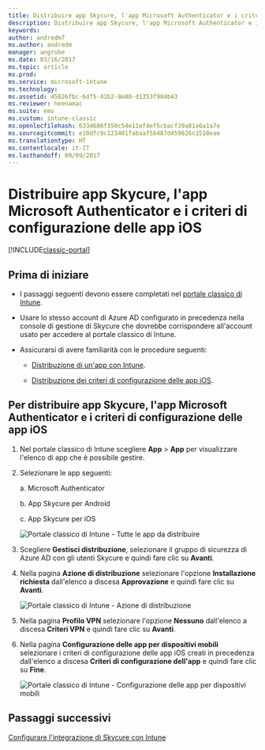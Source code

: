 ```yaml
---
title: Distribuire app Skycure, l'app Microsoft Authenticator e i criteri di configurazione delle app iOS
description: Distribuire app Skycure, l'app Microsoft Authenticator e i criteri di configurazione iOS nel portale classico di Intune.
keywords: 
author: andredm7
ms.author: andredm
manager: angrobe
ms.date: 03/16/2017
ms.topic: article
ms.prod: 
ms.service: microsoft-intune
ms.technology: 
ms.assetid: 45826fbc-6df5-41b2-8e80-d1353f904b43
ms.reviewer: heenamac
ms.suite: ems
ms.custom: intune-classic
ms.openlocfilehash: 6334686f350c54e11ef4ef5cbacf39a81e6a1a7e
ms.sourcegitcommit: e10dfc9c123401fabaaf5b487d459826c1510eae
ms.translationtype: HT
ms.contentlocale: it-IT
ms.lasthandoff: 09/09/2017
---
```

# <a name="deploy-skycure-apps-microsoft-authenticator-app-and-ios-app-configuration-policy"></a>Distribuire app Skycure, l'app Microsoft Authenticator e i criteri di configurazione delle app iOS

[!INCLUDE[classic-portal](../includes/classic-portal.md)]

## <a name="before-you-begin"></a>Prima di iniziare

-   I passaggi seguenti devono essere completati nel [portale classico di Intune](https://manage.microsoft.com/).

-   Usare lo stesso account di Azure AD configurato in precedenza nella console di gestione di Skycure che dovrebbe corrispondere all'account usato per accedere al portale classico di Intune.

-   Assicurarsi di avere familiarità con le procedure seguenti:

    -   [Distribuzione di un'app con Intune](/intune-classic/deploy-use/deploy-apps-in-microsoft-intune).

    -   [Distribuzione dei criteri di configurazione delle app iOS](/intune-classic/deploy-use/configure-ios-apps-with-mobile-app-configuration-policies-in-microsoft-intune).

## <a name="to-deploy-skycure-apps-microsoft-authenticator-app-and-the-ios-app-configuration-policy"></a>Per distribuire app Skycure, l'app Microsoft Authenticator e i criteri di configurazione delle app iOS

1.  Nel portale classico di Intune scegliere **App** &gt; **App** per visualizzare l'elenco di app che è possibile gestire.

2.  Selezionare le app seguenti:

    a.  Microsoft Authenticator

    b.  App Skycure per Android

    c.  App Skycure per iOS

       ![Portale classico di Intune - Tutte le app da distribuire](../media/mtp/skycure-deploy-app-1.png)

3.  Scegliere **Gestisci distribuzione**, selezionare il gruppo di sicurezza di Azure AD con gli utenti Skycure e quindi fare clic su **Avanti**.

4.  Nella pagina **Azione di distribuzione** selezionare l'opzione **Installazione richiesta** dall'elenco a discesa **Approvazione** e quindi fare clic su **Avanti**.

    ![Portale classico di Intune - Azione di distribuzione](../media/mtp/skycure-deploy-app-2.png)

5.  Nella pagina **Profilo VPN** selezionare l'opzione **Nessuno** dall'elenco a discesa **Criteri VPN** e quindi fare clic su **Avanti**.

6.  Nella pagina **Configurazione delle app per dispositivi mobili** selezionare i criteri di configurazione delle app iOS creati in precedenza dall'elenco a discesa **Criteri di configurazione dell'app** e quindi fare clic su **Fine**.

    ![Portale classico di Intune - Configurazione delle app per dispositivi mobili](../media/mtp/skycure-deploy-app-3.png)

## <a name="next-steps"></a>Passaggi successivi

[Configurare l'integrazione di Skycure con Intune](/intune-classic/deploy-use/setup-the-skycure-integration-with-Intune)
